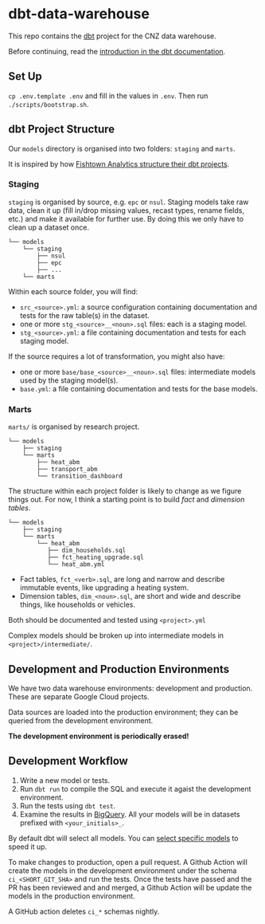 # dbt-data-warehouse

This repo contains the [dbt](https://docs.getdbt.com/) project for the CNZ data warehouse.

Before continuing, read the [introduction in the dbt documentation](https://docs.getdbt.com/docs/introduction).

## Set Up

`cp .env.template .env` and fill in the values in `.env`. Then run `./scripts/bootstrap.sh`.

## dbt Project Structure

Our `models` directory is organised into two folders: `staging` and `marts`.

It is inspired by how [Fishtown Analytics structure their dbt projects](https://discourse.getdbt.com/t/how-we-structure-our-dbt-projects/355).

### Staging

`staging` is organised by source, e.g. `epc` or `nsul`.
Staging models take raw data, clean it up (fill in/drop missing values, recast types, rename fields, etc.) and make it available for further use.
By doing this we only have to clean up a dataset once.

```
└── models
    └── staging
        ├── nsul
        ├── epc
        ├── ...
    └── marts
```

Within each source folder, you will find:

* `src_<source>.yml`: a source configuration containing documentation and tests for the raw table(s) in the dataset.
* one or more `stg_<source>__<noun>.sql` files: each is a staging model.
* `stg_<source>.yml`: a file containing documentation and tests for each staging model.

If the source requires a lot of transformation, you might also have:

* one or more `base/base_<source>__<noun>.sql` files: intermediate models used by the staging model(s).
* `base.yml`: a file containing documentation and tests for the base models.

### Marts

`marts/` is organised by research project.

```
└── models
    ├── staging
    └── marts
        ├── heat_abm
        ├── transport_abm
        └── transition_dashboard
```

The structure within each project folder is likely to change as we figure things out.
For now, I think a starting point is to build _fact_ and _dimension tables_.

```
└── models
    ├── staging
    └── marts
        └── heat_abm
           ├── dim_households.sql
           ├── fct_heating_upgrade.sql
           └── heat_abm.yml
```

* Fact tables, `fct_<verb>.sql`, are long and narrow and describe immutable events, like upgrading a heating system.
* Dimension tables, `dim_<noun>.sql`, are short and wide and describe things, like households or vehicles.

Both should be documented and tested using `<project>.yml`

Complex models should be broken up into intermediate models in `<project>/intermediate/`.

## Development and Production Environments

We have two data warehouse environments: development and production.
These are separate Google Cloud projects.

Data sources are loaded into the production environment; they can be queried from the development environment.

**The development environment is periodically erased!**

## Development Workflow

1. Write a new model or tests.
2. Run `dbt run` to compile the SQL and execute it agaist the development environment.
3. Run the tests using `dbt test`.
4. Examine the results in [BigQuery](https://console.cloud.google.com/bigquery). All your models will be in datasets prefixed with `<your_initials>_`.


By default dbt will select all models.
You can [select specific models](https://docs.getdbt.com/reference/node-selection/syntax) to speed it up.

To make changes to production, open a pull request.
A Github Action will create the models in the development environment under the schema `ci_<SHORT_GIT_SHA>` and run the tests.
Once the tests have passed and the PR has been reviewed and and merged, a Github Action will be update the models in the production environment.

A GitHub action deletes `ci_*` schemas nightly.
